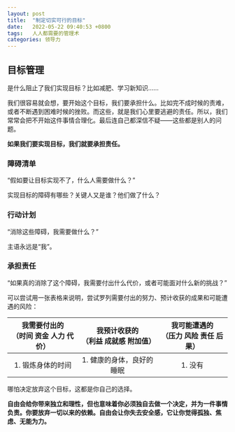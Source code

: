 ```yaml
---
layout: post
title:  "制定切实可行的目标"
date:   2022-05-22 09:40:53 +0800
tags:   人人都需要的管理术
categories: 领导力
---
```



## 目标管理

是什么阻止了我们实现目标？比如减肥、学习新知识……

我们很容易就会想，要开始这个目标，我们要承担什么。比如完不成时候的责难，或者不断遇到困难时候的挫败。而这些，就是我们心里要逃避的责任。所以，我们常常会把不开始这件事情合理化。最后连自己都深信不疑——这些都是别人的问题。

**如果我们要实现目标，我们就要承担责任。**

### 障碍清单

“假如要让目标实现不了，什么人需要做什么？”

实现目标的障碍有哪些？关键人又是谁？他们做了什么？

### 行动计划

“消除这些障碍，我需要做什么？”

主语永远是“我”。

### 承担责任

“如果真的消除了这个障碍，我需要付出什么代价，或者可能面对什么新的挑战？”

可以尝试用一张表格来说明，尝试罗列需要付出的努力、预计收获的成果和可能遭遇的风险：

| 我需要付出的<br>（时间 资金 人力 代价） | 我预计收获的<br>（利益 成就感 附加值）| 我可能遭遇的<br>（压力 风险 责任 后果） |
| :---: |:---:|:---:|
|1. 锻炼身体的时间|1. 健康的身体，良好的睡眠|1. 没有|

哪怕决定放弃这个目标，这都是你自己的选择。

**自由会给你带来独立和理性，但也意味着你必须独自去做一个决定，并为一件事情负责。你要放弃一切以来的依赖。自由会让你失去安全感，它让你觉得孤独、焦虑、无能为力。**
